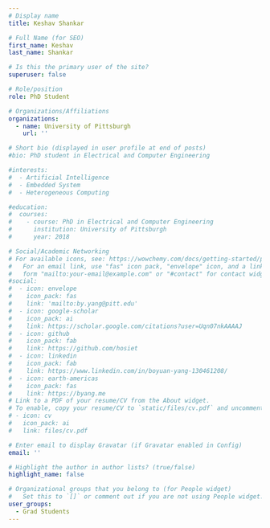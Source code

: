 ```yaml
---
# Display name
title: Keshav Shankar

# Full Name (for SEO)
first_name: Keshav
last_name: Shankar

# Is this the primary user of the site?
superuser: false

# Role/position
role: PhD Student

# Organizations/Affiliations
organizations:
  - name: University of Pittsburgh
    url: ''

# Short bio (displayed in user profile at end of posts)
#bio: PhD student in Electrical and Computer Engineering

#interests:
#  - Artificial Intelligence
#  - Embedded System
#  - Heterogeneous Computing

#education:
#  courses:
#    - course: PhD in Electrical and Computer Engineering
#      institution: University of Pittsburgh
#      year: 2018

# Social/Academic Networking
# For available icons, see: https://wowchemy.com/docs/getting-started/page-builder/#icons
#   For an email link, use "fas" icon pack, "envelope" icon, and a link in the
#   form "mailto:your-email@example.com" or "#contact" for contact widget.
#social:
#  - icon: envelope
#    icon_pack: fas
#    link: 'mailto:by.yang@pitt.edu'
#  - icon: google-scholar
#    icon_pack: ai
#    link: https://scholar.google.com/citations?user=Uqn07nkAAAAJ
#  - icon: github
#    icon_pack: fab
#    link: https://github.com/hosiet
#  - icon: linkedin
#    icon_pack: fab
#    link: https://www.linkedin.com/in/boyuan-yang-130461208/
#  - icon: earth-americas
#    icon_pack: fas
#    link: https://byang.me
# Link to a PDF of your resume/CV from the About widget.
# To enable, copy your resume/CV to `static/files/cv.pdf` and uncomment the lines below.
# - icon: cv
#   icon_pack: ai
#   link: files/cv.pdf

# Enter email to display Gravatar (if Gravatar enabled in Config)
email: ''

# Highlight the author in author lists? (true/false)
highlight_name: false

# Organizational groups that you belong to (for People widget)
#   Set this to `[]` or comment out if you are not using People widget.
user_groups:
  - Grad Students
---
```


<!--
Lorem ipsum dolor sit amet, consectetur adipiscing elit. Sed neque elit, tristique placerat feugiat ac, facilisis vitae arcu. Proin eget egestas augue. Praesent ut sem nec arcu pellentesque aliquet. Duis dapibus diam vel metus tempus vulputate.
-->
